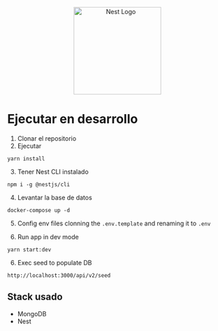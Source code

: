 <p align="center">
  <a href="http://nestjs.com/" target="blank"><img src="https://nestjs.com/img/logo-small.svg" width="200" alt="Nest Logo" /></a>
</p>

# Ejecutar en desarrollo

1. Clonar el repositorio
2. Ejecutar

```
yarn install
```

3. Tener Nest CLI instalado

```
npm i -g @nestjs/cli
```

4. Levantar la base de datos

```
docker-compose up -d
```

5. Config env files clonning the `.env.template` and renaming it to `.env`

6. Run app in dev mode

```
yarn start:dev
```

6. Exec seed to populate DB

```
http://localhost:3000/api/v2/seed
```

## Stack usado

- MongoDB
- Nest
